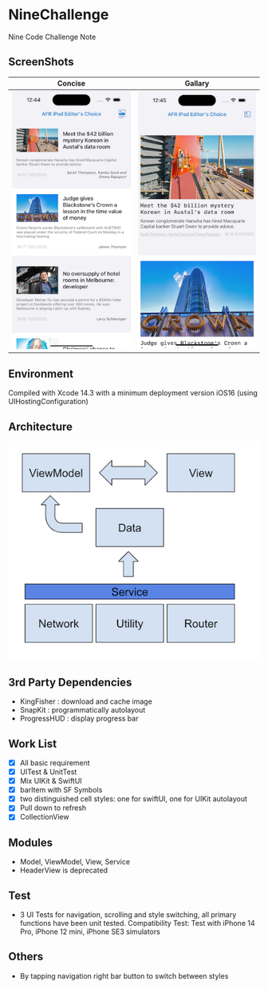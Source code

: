 # NineChallenge

Nine Code Challenge Note

## ScreenShots

| Concise           | Gallary       |
| -------------    | ------------- |
| ![](/Images/concise.png)  | ![](/Images/gallary.png) |


## Environment
Compiled with Xcode 14.3 with a minimum deployment version iOS16 (using UIHostingConfiguration)

## Architecture
 ![](/Images/architechture.png) 


## 3rd Party Dependencies
- KingFisher : download and cache image
- SnapKit :  programmatically autolayout
- ProgressHUD : display progress bar

##  Work List

- [x] All basic requirement 
- [x] UITest & UnitTest
- [x] Mix UIKit & SwiftUI 
- [x] barItem with SF Symbols
- [x] two distinguished cell styles: one for swiftUI, one for UIKit autolayout
- [x] Pull down to refresh
- [x] CollectionView

## Modules
- Model, ViewModel, View, Service
- HeaderView is deprecated

## Test
- 3 UI Tests for navigation, scrolling and style switching, all primary functions have been unit tested.
Compatibility Test: Test with iPhone 14 Pro, iPhone 12 mini, iPhone SE3 simulators

## Others
- By tapping navigation right bar button to switch between styles
